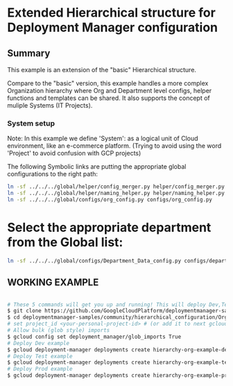 # Extended Hierarchical structure for Deployment Manager configuration

## Summary
This example is an extension of the "basic" Hierarchical structure.

Compare to the "basic" version, this example handles a more complex Organization hierarchy where Org and Department level configs,
 helper functions and templates can be shared. It also supports the concept of muliple Systems (IT Projects).
 
 
 ### System setup
 
 Note: In this example we define 'System': as a logical unit of Cloud environment, like an e-commerce platform. 
 (Trying to avoid using the word 'Project' to avoid confusion with GCP projects)
 
 The following Symbolic links are putting the appropriate global configurations to the right path:
 
 ```bash
 ln -sf ../../../global/helper/config_merger.py helper/config_merger.py
 ln -sf ../../../global/helper/naming_helper.py helper/naming_helper.py
 ln -sf ../../../global/configs/org_config.py configs/org_config.py

```
 
 # Select the appropriate department from the Global list:
 ```bash
 ln -sf ../../../global/configs/Department_Data_config.py configs/department_config.py
```

## WORKING EXAMPLE

```bash

# These 5 commands will get you up and running! This will deploy Dev,Test, Prod env as specified in the CLI argument
$ git clone https://github.com/GoogleCloudPlatform/deploymentmanager-samples.git
$ cd deploymentmanager-samples/community/hierarchical_configuration/Organization_with_departments/systems/my_ecom_system
# set project_id <your-personal-project-id> # (or add it to next gcloud commands)
# Allow bulk (glob style) imports
$ gcloud config set deployment_manager/glob_imports True
# Deploy Dev example
$ gcloud deployment-manager deployments create hierarchy-org-example-dev --template env_demo_project.py --properties=envName:dev
# Deploy Test example
$ gcloud deployment-manager deployments create hierarchy-org-example-test --template env_demo_project.py --properties=envName:test
# Deploy Prod example
$ gcloud deployment-manager deployments create hierarchy-org-example-prod --template env_demo_project.py --properties=envName:prod
```
